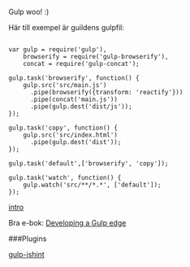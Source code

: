 Gulp woo! :)

Här till exempel är guildens gulpfil:

<pre class="hljs"><code>
<span class="hljs-keyword">var</span> gulp = <span class="hljs-built_in">require</span>(<span class="hljs-string">'gulp'</span>),
    browserify = <span class="hljs-built_in">require</span>(<span class="hljs-string">'gulp-browserify'</span>),
    concat = <span class="hljs-built_in">require</span>(<span class="hljs-string">'gulp-concat'</span>);

gulp.task(<span class="hljs-string">'browserify'</span>, <span class="hljs-function"><span class="hljs-keyword">function</span><span class="hljs-params">()</span> {</span>
    gulp.src(<span class="hljs-string">'src/main.js'</span>)
      .pipe(browserify({transform: <span class="hljs-string">'reactify'</span>}))
      .pipe(concat(<span class="hljs-string">'main.js'</span>))
      .pipe(gulp.dest(<span class="hljs-string">'dist/js'</span>));
});

gulp.task(<span class="hljs-string">'copy'</span>, <span class="hljs-function"><span class="hljs-keyword">function</span><span class="hljs-params">()</span> {</span>
    gulp.src(<span class="hljs-string">'src/index.html'</span>)
      .pipe(gulp.dest(<span class="hljs-string">'dist'</span>));
});

gulp.task(<span class="hljs-string">'default'</span>,[<span class="hljs-string">'browserify'</span>, <span class="hljs-string">'copy'</span>]);

gulp.task(<span class="hljs-string">'watch'</span>, <span class="hljs-function"><span class="hljs-keyword">function</span><span class="hljs-params">()</span> {</span>
    gulp.watch(<span class="hljs-string">'src/**/*.*'</span>, [<span class="hljs-string">'default'</span>]);
});
</code></pre>

[intro](http://www.sitepoint.com/introduction-gulp-js/)

Bra e-bok: [Developing a Gulp edge](http://shop.oreilly.com/product/9781939902146.do)


###Plugins

[gulp-jshint](https://github.com/spenceralger/gulp-jshint)